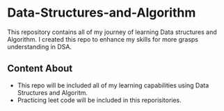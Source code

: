 # Data-Structures-and-Algorithm
This repository contains all of my journey of learning Data structures and Algorithm. I created this repo to enhance my skills for more grasps understanding in DSA.

## Content About
- This repo will be included all of my learning capabilities using Data Structures and Algoritm.
- Practicing leet code will be included in this reporisitories.
